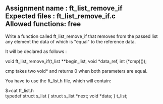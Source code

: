 Assignment name  : ft_list_remove_if  
Expected files   : ft_list_remove_if.c  
Allowed functions: free  
--------------------------------------------------------------------------------

Write a function called ft_list_remove_if that removes from the
passed list any element the data of which is "equal" to the reference data.

It will be declared as follows :

void ft_list_remove_if(t_list **begin_list, void *data_ref, int (*cmp)());

cmp takes two void* and returns 0 when both parameters are equal.

You have to use the ft_list.h file, which will contain:

$>cat ft_list.h  
typedef struct      s_list
{
    struct s_list   *next;
    void            *data;
}                   t_list;

